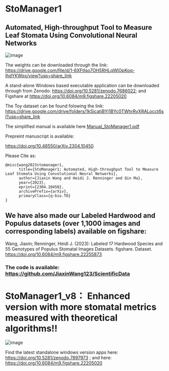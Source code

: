 # StoManager1
## Automated, High-throughput Tool to Measure Leaf Stomata Using Convolutional Neural Networks

![image](https://user-images.githubusercontent.com/98176596/223315416-adf921a4-4e3c-4382-9a60-701b44f37461.png)



The weights can be downloaded through the link: https://drive.google.com/file/d/1-6XFtIso7OH5RHLqWlOpKoq-IhdYKWqx/view?usp=share_link

A stand-alone Windows based executable application can be downloaded through from Zenodo: https://doi.org/10.5281/zenodo.7686022;  and Figshare at https://doi.org/10.6084/m9.figshare.22205020

The Toy dataset can be found folowing the link: https://drive.google.com/drive/folders/1kSicatjBYj1BYc0TWhrRvXRALocct6sI?usp=share_link

The simplified manual is available here  [Manual_StoManager1.pdf](https://github.com/JiaxinWang123/StoManager1/files/10921841/Manual_StoManager1.pdf)





Prepreint manuscript is available: 

https://doi.org/10.48550/arXiv.2304.10450

Please Cite as:

```
@misc{wang2023stomanager1,
      title={StoManager1: Automated, High-throughput Tool to Measure Leaf Stomata Using Convolutional Neural Networks}, 
      author={Jiaxin Wang and Heidi J. Renninger and Qin Ma},
      year={2023},
      eprint={2304.10450},
      archivePrefix={arXiv},
      primaryClass={q-bio.TO}
}
```




## We have also made our Labeled Hardwood and Populus datasets (over 1,1000 images and corresponding labels) available on figshare:

Wang, Jiaxin; Renninger, Heidi J. (2023): Labeled 17 Hardwood Species and 55 Genotypes of Populus Stomatal Images Datasets. figshare. Dataset. https://doi.org/10.6084/m9.figshare.22255873

### The code is available: https://github.com/JiaxinWang123/ScientificData



# StoManager1_v8： Enhanced version with more stomatal metrics measured with theoretical algorithms!!

![image](https://user-images.githubusercontent.com/98176596/236367191-ccbfbcaa-bbeb-421a-96e3-ebd461b3bda1.png)

Find the latest standalone windows version apps here: https://doi.org/10.5281/zenodo.7897973 ; and here: https://doi.org/10.6084/m9.figshare.22205020
